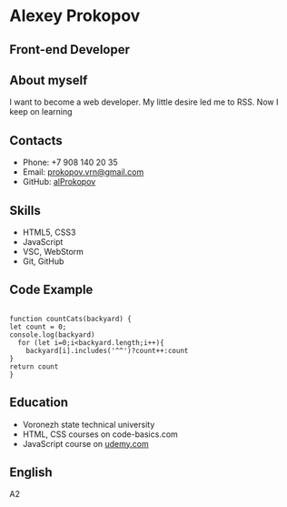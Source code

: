 # Alexey Prokopov

## Front-end Developer

## About myself
I want to become a web developer. My little desire led me to RSS. Now I keep on learning

## Contacts

* Phone: +7 908 140 20 35
* Email: prokopov.vrn@gmail.com
* GitHub: [alProkopov](https://github.com/alProkopov)

## Skills

* HTML5, CSS3
* JavaScript
* VSC, WebStorm
* Git, GitHub

## Code Example

```

function countCats(backyard) {
let count = 0;
console.log(backyard)
  for (let i=0;i<backyard.length;i++){
    backyard[i].includes('^^')?count++:count
}
return count
}

```

## Education

- Voronezh state technical university
- HTML, CSS courses on code-basics.com
- JavaScript course on [udemy.com](https://www.udemy.com/course/modern-javascript-from-beginning/)

## English

A2
